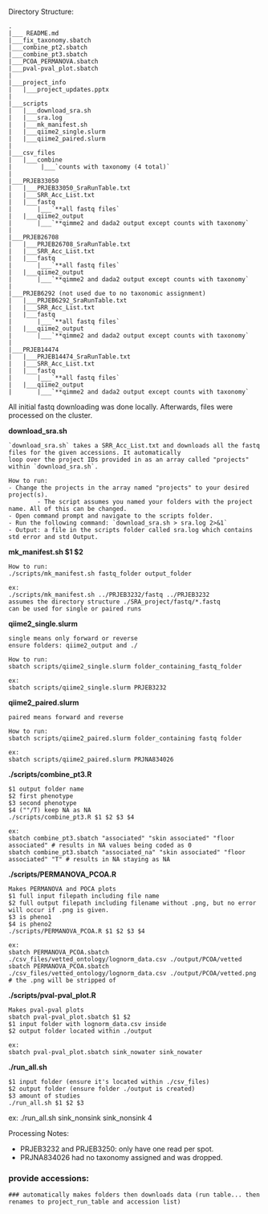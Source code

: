 Directory Structure:

```
.
|___ README.md
|___fix_taxonomy.sbatch
|___combine_pt2.sbatch
|___combine_pt3.sbatch
|___PCOA_PERMANOVA.sbatch
|___pval-pval_plot.sbatch
|
|___project_info
|   |___project_updates.pptx
|
|___scripts
|   |___download_sra.sh
|   |___sra.log
|	|___mk_manifest.sh
|   |___qiime2_single.slurm
|   |___qiime2_paired.slurm
|
|___csv_files
|   |___combine
|        |___`counts with taxonomy (4 total)`
|
|___PRJEB33050
|   |___PRJEB33050_SraRunTable.txt
|   |___SRR_Acc_List.txt
|   |___fastq
|       |___`**all fastq files`
|   |___qiime2_output
|       |___`**qimme2 and dada2 output except counts with taxonomy`
|
|___PRJEB26708
|   |___PRJEB26708_SraRunTable.txt
|   |___SRR_Acc_List.txt
|   |___fastq
|       |___`**all fastq files`
|   |___qiime2_output
|       |___`**qimme2 and dada2 output except counts with taxonomy`
|
|___PRJEB6292 (not used due to no taxonomic assignment)
|   |___PRJEB6292_SraRunTable.txt
|   |___SRR_Acc_List.txt
|   |___fastq
|       |___`**all fastq files`
|   |___qiime2_output
|       |___`**qimme2 and dada2 output except counts with taxonomy`
|
|___PRJEB14474
|   |___PRJEB14474_SraRunTable.txt
|   |___SRR_Acc_List.txt
|   |___fastq
|       |___`**all fastq files`
|   |___qiime2_output
|       |___`**qimme2 and dada2 output except counts with taxonomy`

```

All initial fastq downloading was done locally. Afterwards, files were processed on the cluster.


**download_sra.sh**
```
`download_sra.sh` takes a SRR_Acc_List.txt and downloads all the fastq files for the given accessions. It automatically
loop over the project IDs provided in as an array called "projects" within `download_sra.sh`.

How to run:
- Change the projects in the array named "projects" to your desired project(s). 
        - The script assumes you named your folders with the project name. All of this can be changed.
- Open command prompt and navigate to the scripts folder.
- Run the following command: `download_sra.sh > sra.log 2>&1` 
- Output: a file in the scripts folder called sra.log which contains std error and std Output.
```

**mk_manifest.sh $1 $2**
```
How to run:
./scripts/mk_manifest.sh fastq_folder output_folder

ex:
./scripts/mk_manifest.sh ../PRJEB3232/fastq ../PRJEB3232
assumes the directory structure ./SRA_project/fastq/*.fastq
can be used for single or paired runs 
```

**qiime2_single.slurm**
```
single means only forward or reverse
ensure folders: qiime2_output and ./

How to run:
sbatch scripts/qiime2_single.slurm folder_containing_fastq_folder

ex:
sbatch scripts/qiime2_single.slurm PRJEB3232
```

**qiime2_paired.slurm**
```
paired means forward and reverse

How to run:
sbatch scripts/qiime2_paired.slurm folder_containing fastq folder

ex:
sbatch scripts/qiime2_paired.slurm PRJNA834026
```


**./scripts/combine_pt3.R**
```
$1 output folder name
$2 first phenotype
$3 second phenotype
$4 (""/T) keep NA as NA
./scripts/combine_pt3.R $1 $2 $3 $4

ex:
sbatch combine_pt3.sbatch "associated" "skin associated" "floor associated" # results in NA values being coded as 0
sbatch combine_pt3.sbatch "associated_na" "skin associated" "floor associated" "T" # results in NA staying as NA
```
**./scripts/PERMANOVA_PCOA.R**
```
Makes PERMANOVA and POCA plots
$1 full input filepath including file name
$2 full output filepath including filename without .png, but no error will occur if .png is given.
$3 is pheno1
$4 is pheno2
./scripts/PERMANOVA_PCOA.R $1 $2 $3 $4

ex: 
sbatch PERMANOVA_PCOA.sbatch ./csv_files/vetted_ontology/lognorm_data.csv ./output/PCOA/vetted
sbatch PERMANOVA_PCOA.sbatch ./csv_files/vetted_ontology/lognorm_data.csv ./output/PCOA/vetted.png # the .png will be stripped of
```

**./scripts/pval-pval_plot.R**
```
Makes pval-pval plots
sbatch pval-pval_plot.sbatch $1 $2
$1 input folder with lognorm_data.csv inside
$2 output folder located within ./output

ex:
sbatch pval-pval_plot.sbatch sink_nowater sink_nowater
```

**./run_all.sh**
```
$1 input folder (ensure it's located within ./csv_files)
$2 output folder (ensure folder ./output is created)
$3 amount of studies
./run_all.sh $1 $2 $3
```
ex:
./run_all.sh sink_nonsink sink_nonsink 4

Processing Notes:
- PRJEB3232 and PRJEB3250: only have one read per spot.
- PRJNA834026 had no taxonomy assigned and was dropped.


 ### provide accessions:
    ### automatically makes folders then downloads data (run table... then renames to project_run_table and accession list)
